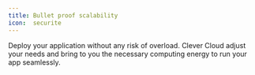 ```yaml
---
title: Bullet proof scalability
icon:  securite
---
```

Deploy your application without any risk of overload. Clever Cloud adjust your needs and bring to you the necessary computing energy to run your app seamlessly.
